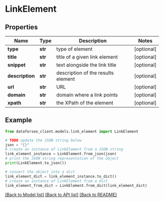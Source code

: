 # LinkElement


## Properties

Name | Type | Description | Notes
------------ | ------------- | ------------- | -------------
**type** | **str** | type of element | [optional] 
**title** | **str** | title of a given link element | [optional] 
**snippet** | **str** | text alongside the link title | [optional] 
**description** | **str** | description of the results element | [optional] 
**url** | **str** | URL | [optional] 
**domain** | **str** | domain where a link points | [optional] 
**xpath** | **str** | the XPath of the element | [optional] 

## Example

```python
from dataforseo_client.models.link_element import LinkElement

# TODO update the JSON string below
json = "{}"
# create an instance of LinkElement from a JSON string
link_element_instance = LinkElement.from_json(json)
# print the JSON string representation of the object
print(LinkElement.to_json())

# convert the object into a dict
link_element_dict = link_element_instance.to_dict()
# create an instance of LinkElement from a dict
link_element_from_dict = LinkElement.from_dict(link_element_dict)
```
[[Back to Model list]](../README.md#documentation-for-models) [[Back to API list]](../README.md#documentation-for-api-endpoints) [[Back to README]](../README.md)


